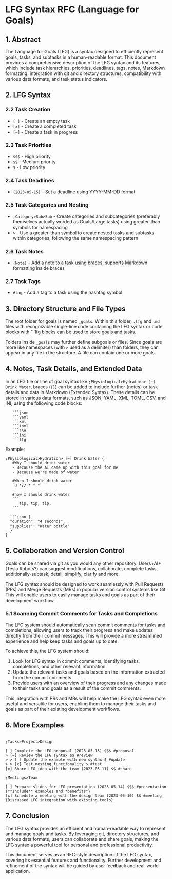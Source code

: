 # LFG Syntax RFC (Language for Goals)

## 1. Abstract

The Language for Goals (LFG) is a syntax designed to efficiently represent goals, tasks, and subtasks in a human-readable format. This document provides a comprehensive description of the LFG syntax and its features, which include task hierarchies, priorities, deadlines, tags, notes, Markdown formatting, integration with git and directory structures, compatibility with various data formats, and task status indicators.

## 2. LFG Syntax

### 2.2 Task Creation
- `[ ]` - Create an empty task
- `[x]` - Create a completed task
- `[~]` - Create a task in progress

### 2.3 Task Priorities
- `$$$` - High priority
- `$$` - Medium priority
- `$` - Low priority

### 2.4 Task Deadlines
- `(2023-05-15)` - Set a deadline using YYYY-MM-DD format

### 2.5 Task Categories and Nesting
- `;Category>Sub>Sub` - Create categories and subcategories (preferably themselves actually worded as Goals/Large tasks) using greater-than symbols for namespacing
- `>` - Use a greater-than symbol to create nested tasks and subtasks within categories, following the same namespacing pattern

### 2.6 Task Notes
- `{Note}` - Add a note to a task using braces; supports Markdown formatting inside braces

### 2.7 Task Tags
- `#tag` - Add a tag to a task using the hashtag symbol

## 3. Directory Structure and File Types

The root folder for goals is named `_goals`. Within this folder, `.lfg` and `.md` files with recognizable single-line code containing the LFG syntax or code blocks with ```lfg blocks can be used to store goals and tasks.

Folders inside `_goals` may further define subgoals or files. Since goals are more like namespaces (with `>` used as a delimiter) than folders, they can appear in any file in the structure. A file can contain one or more goals.

## 4. Notes, Task Details, and Extended Data

In an LFG file or line of goal syntax like `;Physiological>Hydration> [~] Drink Water`, braces (`{}`) can be added to include further {notes} or task details and data in Markdown (Extended Syntax). These details can be stored in various data formats, such as JSON, YAML, XML, TOML, CSV, and INI, using the following code blocks:

````
   ```json
   ```yaml
   ```xml
   ```toml
   ```csv
   ```ini
   ```lfg
````

Example:
````
;Physiological>Hydration> [~] Drink Water {
   #Why I should drink water
   - Because the AI came up with this goal for me
   - Because we're made of water

   #When I should drink water
   `0 */2 * * *`

   #how I should drink water
   ```
      tip, tip, tip,
   ```

  ```json {
  "duration": "4 seconds",
  "supplies": "Water bottle"
  }```
}

````

## 5. Collaboration and Version Control

Goals can be shared via git as you would any other repository. Users+AI+(Tesla Robots?) can suggest modifications, collaborate, complete tasks, additionally-subtask, detail, simplify, clarify and more.

The LFG syntax should be designed to work seamlessly with Pull Requests (PRs) and Merge Requests (MRs) in popular version control systems like Git. This will enable users to easily manage tasks and goals as part of their development workflow.

### 5.1 Scanning Commit Comments for Tasks and Completions

The LFG system should automatically scan commit comments for tasks and completions, allowing users to track their progress and make updates directly from their commit messages. This will provide a more streamlined experience and help keep tasks and goals up to date.

To achieve this, the LFG system should:

1. Look for LFG syntax in commit comments, identifying tasks, completions, and other relevant information.
2. Update the relevant tasks and goals based on the information extracted from the commit comments.
3. Provide users with an overview of their progress and any changes made to their tasks and goals as a result of the commit comments.

This integration with PRs and MRs will help make the LFG syntax even more useful and versatile for users, enabling them to manage their tasks and goals as part of their existing development workflows.

## 6. More Examples

```

;Tasks>Project>Design

[ ] Complete the LFG proposal (2023-05-13) $$$ #proposal
> [~] Review the LFG syntax $$ #review
> > [ ] Update the example with new syntax $ #update
> > [x] Test nesting functionality $ #test
[x] Share LFG idea with the team (2023-05-11) $$ #share

;Meetings>Team

[ ] Prepare slides for LFG presentation (2023-05-14) $$$ #presentation {**Include** examples and *benefits*}
[x] Schedule a meeting with the design team (2023-05-10) $$ #meeting {Discussed LFG integration with existing tools}

```

## 7. Conclusion

The LFG syntax provides an efficient and human-readable way to represent and manage goals and tasks. By leveraging git, directory structures, and various data formats, users can collaborate and share goals, making the LFG syntax a powerful tool for personal and professional productivity.

This document serves as an RFC-style description of the LFG syntax, covering its essential features and functionality. Further development and refinement of the syntax will be guided by user feedback and real-world application.
